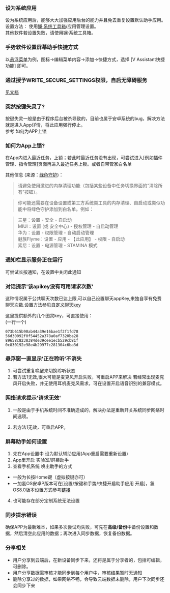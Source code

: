 ### 设为系统应用
设为系统应用后，能够大大加强应用后台的能力并且免去重复设置默认助手应用。
设置方法：
使用[镧·系统工具箱](https://www.coolapk.com/apk/xzr.La.systemtoolbox)/应用管理设置。  
其他软件若设置失败，请使用镧·系统工具箱。

### 手势软件设置屏幕助手快捷方式

以[悬浮菜单]()为例，图标->编辑菜单内容->添加->快捷方式，选择 [V Assistant快捷功能] 即可。


### 通过授予WRITE_SECURE_SETTINGS权限，自启无障碍服务

[见文档](...)

### 突然按键失灵了?
按键失灵一般是由于程序后台被杀导致的，目前也属于安卓系统的bug，解决方法就是进入App详情，将此应用强行停止。  
参考 如何为APP上锁

### 如何为App上锁?
在App内进入最近任务，上锁；若此时最近任务没有出现，可尝试进入[例如插件管理、指令管理]页面再进入最近任务上锁。或者自带管家白名单

其他信息 (来源：[绿色守护](https://www.coolapk.com/apk/com.oasisfeng.greenify))：
> 请避免使用激进的内存清理功能（包括某些设备中任务切换界面的“清除所有”按钮）。  

>  你可能还需要在设备设置或第三方系统类工具的内存清理、自启动或类似功能中将绿色守护添加到白名单。例如：

>  三星：设置 - 安全 - 自启动  
>  MIUI：设置 (或 安全中心) - 授权管理 - 自启动管理  
>  华为：设置 - 权限管理 - 自动启动管理  
>  魅族Flyme：设置 - 应用 - 【此应用】 - 权限 - 自启动  
>  索尼：设置 - 电源管理 - STAMINA 模式


### 通知栏显示服务正在运行
可尝试长按通知，在设置中关闭此通知

### 对话提示'该apikey没有可用请求次数'
这种情况属于公共聊天次数已达上限,可以自己设置聊天appKey,来独自享有免费聊天次数.设置方法参见[自定义聊天key](https://vove.gitee.io/2019/01/24/custom_chat_system/)

这里提供额外的几个图灵key，可直接使用：  
(一行一个)
```
073b615b90ab44a39e16bae1f2f1fd78
56d30092f0f54452a378a0af7320ba28
89658c8238384de39cee1ecb529cb81f
0c830192e98e4b29977c281304c6ba3d
```

### 悬浮窗一直显示'正在聆听'不消失
1. 可尝试重复唤醒来切换聆听状态
2. 若方法1无效,很大可能是麦克风开启失败，可重启APP来解决
若经常出现麦克风开启失败，并无使用耳机麦克风需求，可在设置开启语音识别的兼容模式。

### 网络请求提示'请求无效'

1. 一般是由于手机系统时间不准确造成的，解决办法是重新开关系统同步网络时间选项。

2. 若方法1无效，可重启APP。

### 屏幕助手如何设置

1. 先在App设置中 设为默认辅助应用(App重启需要重新设置)
2. App里开启 实验室/屏幕助手
3. 查看手机系统 唤出助手的方式
  - 一般为长按Home键（虚拟按键亦可）
  - 一加氢OS安卓P版本可在[设置/按键和手势/快捷开启助手应用 开启]，氢OS8.0版本设置方式参考[链接](https://www.coolapk.com/feed/8889370)
4. 也可能存在部分定制系统无法设置

### 同步提示错误

确保APP为最新难本，如果多次尝试均失败，可先在**高级/备份**中备份设置和数据，然后清空此应用的数据；再次进入同步数据，恢复备份数据。


### 分享相关 
- 用户分享到云端后，在新设备同步下来，还将是属于分享者的，包括可编辑，可删除。
- 用户分享数据需审核才能同步到每个用户中，审核结果暂时无通知
- 删除分享过的数据，如果网络不畅，会导致云端数据未删除，用户下次同步还会同步下来
